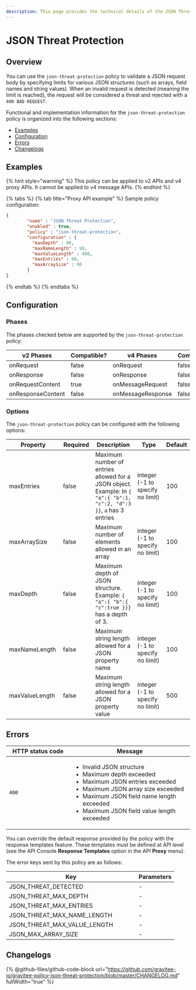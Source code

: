 ```yaml
---
description: This page provides the technical details of the JSON Threat Protection policy
---
```


# JSON Threat Protection

## Overview

You can use the `json-threat-protection` policy to validate a JSON request body by specifying limits for various JSON structures (such as arrays, field names and string values). When an invalid request is detected (meaning the limit is reached), the request will be considered a threat and rejected with a `400 BAD REQUEST`.

Functional and implementation information for the `json-threat-protection` policy is organized into the following sections:

* [Examples](json-threat-protection.md#examples)
* [Configuration](json-threat-protection.md#configuration)
* [Errors](json-threat-protection.md#errors)
* [Changelogs](json-threat-protection.md#changelogs)

## Examples

{% hint style="warning" %}
This policy can be applied to v2 APIs and v4 proxy APIs. It cannot be applied to v4 message APIs.
{% endhint %}

{% tabs %}
{% tab title="Proxy API example" %}
Sample policy configuration:

```json
{
        "name" : "JSON Threat Protection",
        "enabled" : true,
        "policy" : "json-threat-protection",
        "configuration" : {
          "maxDepth" : 90,
          "maxNameLength" : 90,
          "maxValueLength" : 400,
          "maxEntries" : 90,
          "maxArraySize" : 90
        }
}
```
{% endtab %}
{% endtabs %}

## Configuration

### Phases

The phases checked below are supported by the `json-threat-protection` policy:

<table data-full-width="false"><thead><tr><th width="202">v2 Phases</th><th width="139" data-type="checkbox">Compatible?</th><th width="198">v4 Phases</th><th data-type="checkbox">Compatible?</th></tr></thead><tbody><tr><td>onRequest</td><td>false</td><td>onRequest</td><td>false</td></tr><tr><td>onResponse</td><td>false</td><td>onResponse</td><td>false</td></tr><tr><td>onRequestContent</td><td>true</td><td>onMessageRequest</td><td>false</td></tr><tr><td>onResponseContent</td><td>false</td><td>onMessageResponse</td><td>false</td></tr></tbody></table>

### Options

The `json-threat-protection` policy can be configured with the following options:

<table><thead><tr><th width="185">Property</th><th width="106" data-type="checkbox">Required</th><th width="227">Description</th><th width="179">Type</th><th>Default</th></tr></thead><tbody><tr><td>maxEntries</td><td>false</td><td>Maximum number of entries allowed for a JSON object. Example: In <code>{ "a":{ "b":1, "c":2, "d":3 }}</code>, <code>a</code> has 3 entries</td><td>integer (-1 to specify no limit)</td><td>100</td></tr><tr><td>maxArraySize</td><td>false</td><td>Maximum number of elements allowed in an array</td><td>integer (-1 to specify no limit)</td><td>100</td></tr><tr><td>maxDepth</td><td>false</td><td>Maximum depth of JSON structure. Example: <code>{ "a":{ "b":{ "c":true }}}</code> has a depth of 3.</td><td>integer (-1 to specify no limit)</td><td>100</td></tr><tr><td>maxNameLength</td><td>false</td><td>Maximum string length allowed for a JSON property name</td><td>integer (-1 to specify no limit)</td><td>100</td></tr><tr><td>maxValueLength</td><td>false</td><td>Maximum string length allowed for a JSON property value</td><td>integer (-1 to specify no limit)</td><td>500</td></tr></tbody></table>

## Errors

<table data-full-width="false"><thead><tr><th width="196.5">HTTP status code</th><th width="387">Message</th></tr></thead><tbody><tr><td><code>400</code></td><td><ul><li>Invalid JSON structure</li><li>Maximum depth exceeded</li><li>Maximum JSON entries exceeded</li><li>Maximum JSON array size exceeded</li><li>Maximum JSON field name length exceeded</li><li>Maximum JSON field value length exceeded</li></ul></td></tr></tbody></table>

You can override the default response provided by the policy with the response templates feature. These templates must be defined at API level (see the API Console **Response Templates** option in the API **Proxy** menu).

The error keys sent by this policy are as follows:

<table><thead><tr><th width="339.5">Key</th><th>Parameters</th></tr></thead><tbody><tr><td>JSON_THREAT_DETECTED</td><td>-</td></tr><tr><td>JSON_THREAT_MAX_DEPTH</td><td>-</td></tr><tr><td>JSON_THREAT_MAX_ENTRIES</td><td>-</td></tr><tr><td>JSON_THREAT_MAX_NAME_LENGTH</td><td>-</td></tr><tr><td>JSON_THREAT_MAX_VALUE_LENGTH</td><td>-</td></tr><tr><td>JSON_MAX_ARRAY_SIZE</td><td>-</td></tr></tbody></table>

## Changelogs

{% @github-files/github-code-block url="https://github.com/gravitee-io/gravitee-policy-json-threat-protection/blob/master/CHANGELOG.md" fullWidth="true" %}
